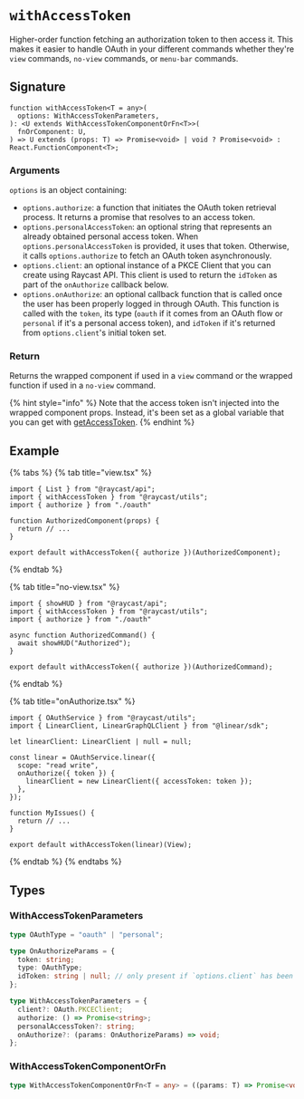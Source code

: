 # `withAccessToken`

Higher-order function fetching an authorization token to then access it. This makes it easier to handle OAuth in your different commands whether they're `view` commands, `no-view` commands, or `menu-bar` commands.

## Signature

```tsx
function withAccessToken<T = any>(
  options: WithAccessTokenParameters,
): <U extends WithAccessTokenComponentOrFn<T>>(
  fnOrComponent: U,
) => U extends (props: T) => Promise<void> | void ? Promise<void> : React.FunctionComponent<T>;
```

### Arguments

`options` is an object containing:
- `options.authorize`: a function that initiates the OAuth token retrieval process. It returns a promise that resolves to an access token.
- `options.personalAccessToken`: an optional string that represents an already obtained personal access token. When `options.personalAccessToken` is provided, it uses that token. Otherwise, it calls `options.authorize` to fetch an OAuth token asynchronously.
- `options.client`: an optional instance of a PKCE Client that you can create using Raycast API. This client is used to return the `idToken` as part of the `onAuthorize` callback below.
- `options.onAuthorize`: an optional callback function that is called once the user has been properly logged in through OAuth. This function is called with the `token`, its type (`oauth` if it comes from an OAuth flow or `personal` if it's a personal access token), and `idToken` if it's returned from `options.client`'s initial token set.

### Return

Returns the wrapped component if used in a `view` command or the wrapped function if used in a `no-view` command.

{% hint style="info" %}
Note that the access token isn't injected into the wrapped component props. Instead, it's been set as a global variable that you can get with [getAccessToken](./getAccessToken.md).
{% endhint %}

## Example

{% tabs %}
{% tab title="view.tsx" %}

```tsx
import { List } from "@raycast/api";
import { withAccessToken } from "@raycast/utils";
import { authorize } from "./oauth"

function AuthorizedComponent(props) {
  return // ...
}

export default withAccessToken({ authorize })(AuthorizedComponent);
```

{% endtab %}

{% tab title="no-view.tsx" %}

```tsx
import { showHUD } from "@raycast/api";
import { withAccessToken } from "@raycast/utils";
import { authorize } from "./oauth"

async function AuthorizedCommand() {
  await showHUD("Authorized");
}

export default withAccessToken({ authorize })(AuthorizedCommand);
```

{% endtab %}

{% tab title="onAuthorize.tsx" %}

```tsx
import { OAuthService } from "@raycast/utils";
import { LinearClient, LinearGraphQLClient } from "@linear/sdk";

let linearClient: LinearClient | null = null;

const linear = OAuthService.linear({
  scope: "read write",
  onAuthorize({ token }) {
    linearClient = new LinearClient({ accessToken: token });
  },
});

function MyIssues() {
  return // ...
}

export default withAccessToken(linear)(View);
```

{% endtab %}
{% endtabs %}

## Types

### WithAccessTokenParameters

```ts
type OAuthType = "oauth" | "personal";

type OnAuthorizeParams = {
  token: string;
  type: OAuthType;
  idToken: string | null; // only present if `options.client` has been provided
};

type WithAccessTokenParameters = {
  client?: OAuth.PKCEClient;
  authorize: () => Promise<string>;
  personalAccessToken?: string;
  onAuthorize?: (params: OnAuthorizeParams) => void;
};
```

### WithAccessTokenComponentOrFn

```ts
type WithAccessTokenComponentOrFn<T = any> = ((params: T) => Promise<void> | void) | React.ComponentType<T>;
```